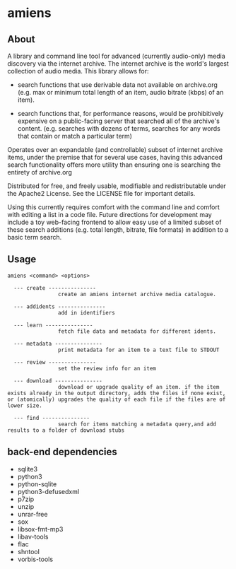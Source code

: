 # amiens

## About

A library and command line tool for advanced (currently audio-only) media discovery via the internet archive. The internet archive is the world's largest collection of audio media. This library allows for:

 * search functions that use derivable data not available on archive.org (e.g. max or minimum total length of an item, audio bitrate (kbps) of an item). 

 * search functions that, for performance reasons, would be prohibitively expensive on a public-facing server that searched all of the archive's content. (e.g. searches with dozens of terms, searches for any words that contain or match a particular term)

Operates over an expandable (and controllable) subset of internet archive items, under the premise that for several use cases, having this advanced search functionality offers more utility than ensuring one is searching the entirety of archive.org

Distributed for free, and freely usable, modifiable and redistributable under the Apache2 License. See the LICENSE file for important details.

Using this currently requires comfort with the command line and comfort with editing a list in a code file. Future directions for development may include a toy web-facing frontend to allow easy use of a limited subset of these search additions (e.g. total length, bitrate, file formats) in addition to a basic term search.

## Usage
```
amiens <command> <options>

  --- create ---------------
                create an amiens internet archive media catalogue.

  --- addidents ---------------
                add in identifiers

  --- learn ---------------
                fetch file data and metadata for different idents.

  --- metadata ---------------
                print metadata for an item to a text file to STDOUT

  --- review ---------------
                set the review info for an item

  --- download ---------------
                download or upgrade quality of an item. if the item exists already in the output directory, adds the files if none exist, or (atomically) upgrades the quality of each file if the files are of lower size.

  --- find ---------------
                search for items matching a metadata query,and add results to a folder of download stubs
```

## back-end dependencies

 * sqlite3
 * python3
 * python-sqlite
 * python3-defusedxml
 * p7zip
 * unzip
 * unrar-free
 * sox
 * libsox-fmt-mp3
 * libav-tools
 * flac
 * shntool
 * vorbis-tools